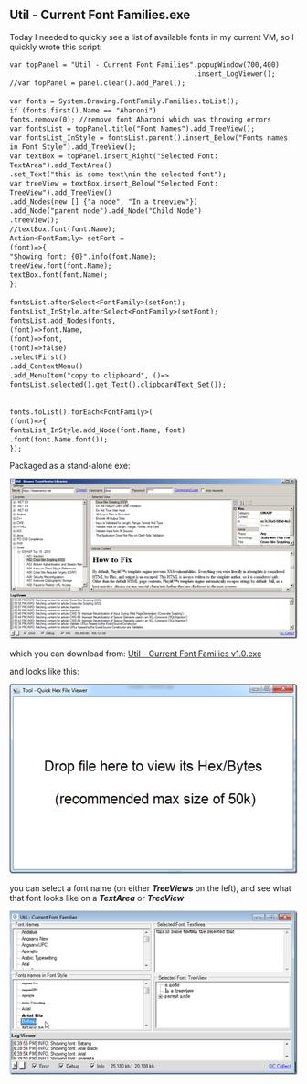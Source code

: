 ##  Util - Current Font Families.exe 

Today I needed to quickly see a list of available fonts in my current VM, so I quickly wrote this script:  

    
    var topPanel = "Util - Current Font Families".popupWindow(700,400)  
                                                 .insert_LogViewer();  
    //var topPanel = panel.clear().add_Panel();

    var fonts = System.Drawing.FontFamily.Families.toList();  
    if (fonts.first().Name == "Aharoni")  
    fonts.remove(0); //remove font Aharoni which was throwing errors  
    var fontsList = topPanel.title("Font Names").add_TreeView();  
    var fontsList_InStyle = fontsList.parent().insert_Below("Fonts names in Font Style").add_TreeView();  
    var textBox = topPanel.insert_Right("Selected Font: TextArea").add_TextArea()  
    .set_Text("this is some text\nin the selected font");  
    var treeView = textBox.insert_Below("Selected Font: TreeView").add_TreeView()  
    .add_Nodes(new [] {"a node", "In a treeview"})  
    .add_Node("parent node").add_Node("Child Node")  
    .treeView();  
    //textBox.font(font.Name);  
    Action<FontFamily> setFont =   
    (font)=>{   
    "Showing font: {0}".info(font.Name);  
    treeView.font(font.Name);  
    textBox.font(font.Name);  
    };

    fontsList.afterSelect<FontFamily>(setFont);   
    fontsList_InStyle.afterSelect<FontFamily>(setFont);   
    fontsList.add_Nodes(fonts,  
    (font)=>font.Name,  
    (font)=>font,  
    (font)=>false)   
    .selectFirst()  
    .add_ContextMenu()  
    .add_MenuItem("copy to clipboard", ()=> fontsList.selected().get_Text().clipboardText_Set());

      
    fonts.toList().forEach<FontFamily>(  
    (font)=>{   
    fontsList_InStyle.add_Node(font.Name, font)  
    .font(font.Name.font());  
    });  


  
Packaged as a stand-alone exe:

[![image](images/image_thumb1.png)](http://lh3.ggpht.com/--2L9DbrnR0Y/UUdfnMyX0HI/AAAAAAAALCM/Imti44-QKIU/s1600-h/image%25255B2%25255D.png)

which you can download from: [Util - Current Font Families v1.0.exe](https://o2platform.googlecode.com/files/Util%20-%20Current%20Font%20Families%20v1.0.exe)

and looks like this:

[![image](images/image_thumb_25255B1_25255D1.png)](http://lh6.ggpht.com/-mb1-rUx_PMs/UUdfpYj90EI/AAAAAAAALCc/XaGPi83u7t8/s1600-h/image%25255B5%25255D.png)    

you can select a font name (on either **_TreeViews_** on the left), and see what that font looks like on a **_TextArea_** or **_TreeView_**

[![image](images/image_thumb_25255B2_25255D1.png)](http://lh3.ggpht.com/-6H3AZqmhnK0/UUdfq9ZIqPI/AAAAAAAALCs/sqGAwK-fURI/s1600-h/image%25255B8%25255D.png)
